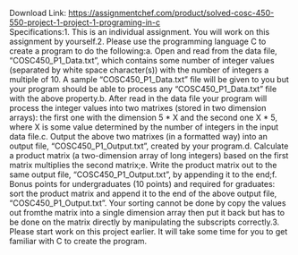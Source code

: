 Download Link: https://assignmentchef.com/product/solved-cosc-450-550-project-1-project-1-programing-in-c
<br>
Specifications:1. This is an individual assignment. You will work on this assignment by yourself.2. Please use the programming language C to create a program to do the following:a. Open and read from the data file, “COSC450_P1_Data.txt”, which contains some number of integer values (separated by white space character(s)) with the number of integers a multiple of 10. A sample “COSC450_P1_Data.txt” file will be given to you but your program should be able to process any “COSC450_P1_Data.txt” file with the above property.b. After read in the data file your program will process the integer values into two matrixes (stored in two dimension arrays): the first one with the dimension 5 * X and the second one X * 5, where X is some value determined by the number of integers in the input data file.c. Output the above two matrixes (in a formatted way) into an output file, “COSC450_P1_Output.txt”, created by your program.d. Calculate a product matrix (a two-dimension array of long integers) based on the first matrix multiplies the second matrix;e. Write the product matrix out to the same output file, “COSC450_P1_Output.txt”, by appending it to the end;f. Bonus points for undergraduates (10 points) and required for graduates: sort the product matrix and append it to the end of the above output file, “COSC450_P1_Output.txt”. Your sorting cannot be done by copy the values out fromthe matrix into a single dimension array then put it back but has to be done on the matrix directly by manipulating the subscripts correctly.3. Please start work on this project earlier. It will take some time for you to get familiar with C to create the program.